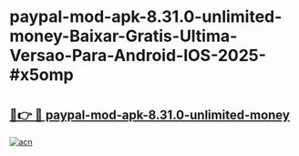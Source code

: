 # paypal-mod-apk-8.31.0-unlimited-money-Baixar-Gratis-Ultima-Versao-Para-Android-IOS-2025-#x5omp

# <h2><a href="https://ainizakaria.my?title=paypal-mod-apk-8.31.0-unlimited-money&ref=24M">🔗👉 🔴 paypal-mod-apk-8.31.0-unlimited-money</a></h2>

[![acn](https://github.com/user-attachments/assets/0f9c940e-d8b0-45ae-aac7-cd30a18b3e1c)](https://ainizakaria.my?title=paypal-mod-apk-8.31.0-unlimited-money&ref=24M)

